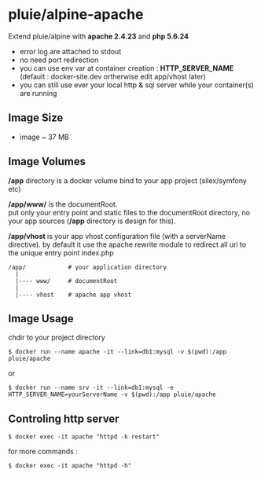 # pluie/alpine-apache

Extend pluie/alpine with __apache 2.4.23__ and __php 5.6.24__

- error log are attached to stdout
- no need port redirection
- you can use env var at container creation : __HTTP_SERVER_NAME__ (default : docker-site.dev ortherwise edit app/vhost later)
- you can still use ever your local http & sql server while your container(s) are running


## Image Size

- image ~ 37 MB


## Image Volumes

__/app__ directory is a docker volume bind to your app project (silex/symfony etc)  

__/app/www/__ is the documentRoot.  
put only your entry point and static files to the documentRoot directory, no your app sources
(__/app__ directory is design for this).

__/app/vhost__ is your app vhost configuration file (with a serverName directive).
by default it use the apache rewrite module to redirect all uri to the unique entry point index.php 

```
/app/            # your application directory
  |
  |---- www/     # documentRoot
  |
  |---- vhost    # apache app vhost
```


## Image Usage

chdir to your project directory
```
$ docker run --name apache -it --link=db1:mysql -v $(pwd):/app pluie/apache
```
or
```
$ docker run --name srv -it --link=db1:mysql -e HTTP_SERVER_NAME=yourServerName -v $(pwd):/app pluie/apache
```


## Controling http server

```
$ docker exec -it apache "httpd -k restart"
```
for more commands :
```
$ docker exec -it apache "httpd -h"
```
